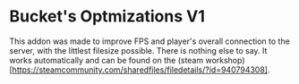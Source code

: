 # Bucket's Optmizations V1

This addon was made to improve FPS and player's overall connection to the server, with the littlest filesize possible.
There is nothing else to say. It works automatically and can be found on the (steam workshop)[https://steamcommunity.com/sharedfiles/filedetails/?id=940794308].